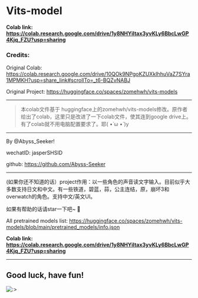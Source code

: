 # Vits-model

**Colab link: https://colab.research.google.com/drive/1y8NHYiItax3yvKLy6BbcLwGP4Kjq_FZU?usp=sharing**

### Credits: 

Original Colab: https://colab.research.google.com/drive/10QOk9NPgoKZUXkIhhuVaZ7SYra1MPMKH?usp=share_link#scrollTo=_t6-BQZvNABJ

Original Project: https://huggingface.co/spaces/zomehwh/vits-models

****

>本colab文件基于 huggingface上的zomehwh/vits-models修改。原作者给出了colab，这里只是改进了一下colab文件，使其连到google drive上。
>有了colab就不用电脑配置要求了。耶( •̀ ω •́ )y

****

By @Abyss_Seeker!

wechatID: jasperSHSID

github: https://github.com/Abyss-Seeker

****

(如果你还不知道的话）project作用：以一些角色的声音读文字输入。目前似乎大多数支持日文和中文。有一些铁道，碧蓝，蒜，公主连结，原，崩坏3和overwatch的角色。支持中文/英文UI。

如果有帮助的话请star一下吧~ 🌟



All pretrained models list: https://huggingface.co/spaces/zomehwh/vits-models/blob/main/pretrained_models/info.json

**Colab link: https://colab.research.google.com/drive/1y8NHYiItax3yvKLy6BbcLwGP4Kjq_FZU?usp=sharing**

****
## Good luck, have fun!

![:>](https://github.com/Abyss-Seeker/Random-Resources/blob/main/%E3%81%88%E3%81%BC%E3%81%97_%E3%83%95%E3%82%A1%E3%83%97%E3%82%BF%E5%A7%AB_107376242_p0.gif?raw=true "Faputa gif by pixiv artist えぼし, artwork ID 107376242")

